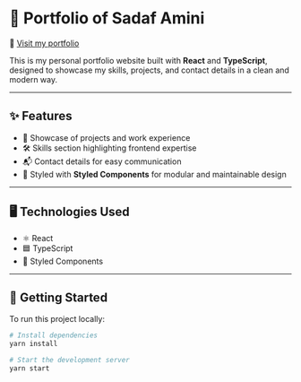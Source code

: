 # 🌟 Portfolio of Sadaf Amini

🔗 [Visit my portfolio](https://sadafamininia-portfolio.vercel.app/)  

This is my personal portfolio website built with **React** and **TypeScript**, designed to showcase my skills, projects, and contact details in a clean and modern way.  

---

## ✨ Features  
- 📂 Showcase of projects and work experience  
- 🛠️ Skills section highlighting frontend expertise  
- 📬 Contact details for easy communication  
- 🎨 Styled with **Styled Components** for modular and maintainable design  

---

## 🖥️ Technologies Used  
- ⚛️ React  
- 🟦 TypeScript  
- 💅 Styled Components  

---

## 🚀 Getting Started  

To run this project locally:  

```bash
# Install dependencies
yarn install

# Start the development server
yarn start
